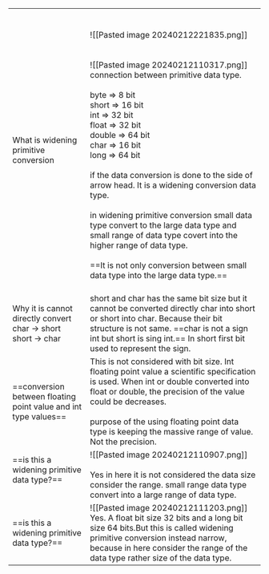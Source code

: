 |                                                                     |                                                                                                                                                                                                                                                                                                                                                                                                                                                                                                                                                                                                                                                    |
| ------------------------------------------------------------------- | -------------------------------------------------------------------------------------------------------------------------------------------------------------------------------------------------------------------------------------------------------------------------------------------------------------------------------------------------------------------------------------------------------------------------------------------------------------------------------------------------------------------------------------------------------------------------------------------------------------------------------------------------- |
| What is widening primitive <br>conversion                           | <br><br>![[Pasted image 20240212221835.png]]<br><br><br>![[Pasted image 20240212110317.png]]<br>connection between primitive data type.<br><br>byte => 8 bit<br>short => 16 bit<br>int => 32 bit<br>float => 32 bit<br>double => 64 bit<br>char => 16 bit<br>long => 64 bit<br><br>if the data conversion is done to the side of arrow head. It is a widening conversion data type.<br><br>in widening primitive conversion small data type convert to the large data type and small range of data type  covert into the higher range of data type.<br><br>==It is not only conversion between small data type into the large data type.==<br><br> |
| Why it is cannot directly convert<br>char -> short<br>short -> char | short and char has the same bit size but it cannot be converted directly char into short or short into char. Because their bit structure is not same. ==char is not a sign int but short is sing int.== In short first bit used to represent the sign.                                                                                                                                                                                                                                                                                                                                                                                             |
| ==conversion between floating point value and int type values==     | This is not considered with bit size. Int floating point value a scientific specification is used. When int or double converted into float or double, the precision of the value could be decreases. <br><br>purpose of the using floating point data type is keeping the massive range of value. Not the precision.                                                                                                                                                                                                                                                                                                                               |
| ==is this a widening primitive data type?==<br><br>                 | ![[Pasted image 20240212110907.png]]<br><br>Yes in here it is not considered the data size consider the range. small range data type convert into a large range of data type.<br>                                                                                                                                                                                                                                                                                                                                                                                                                                                                  |
| ==is this a widening primitive data type?==                         | ![[Pasted image 20240212111203.png]]<br>Yes. A float bit size 32 bits and a long bit size 64 bits.But this is called widening primitive conversion instead narrow, because in here consider the range of the data type rather size of the data type.                                                                                                                                                                                                                                                                                                                                                                                               |
